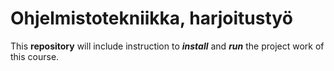 # Ohjelmistotekniikka, harjoitustyö
This **repository** will include instruction to ***install*** and ***run*** the project work of this course.
